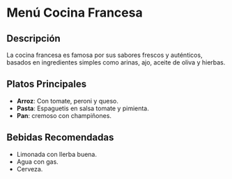 # Menú Cocina Francesa

## Descripción
La cocina francesa es famosa por sus sabores frescos y auténticos, basados en ingredientes simples como arinas, ajo, aceite de oliva y hierbas.

## Platos Principales
- **Arroz**: Con tomate, peroni y queso.
- **Pasta**: Espaguetis en salsa tomate y pimienta.
- **Pan**: cremoso con champiñones.

## Bebidas Recomendadas
- Limonada con llerba buena.
- Agua con gas.
- Cerveza.

